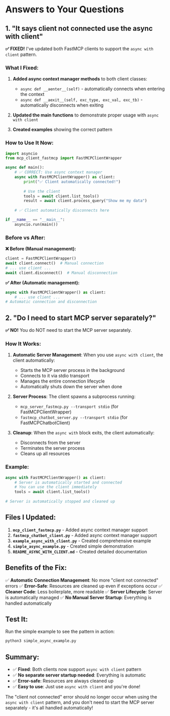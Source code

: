 # Answers to Your Questions

## 1. "It says client not connected use the async with client"

**✅ FIXED!** I've updated both FastMCP clients to support the `async with client` pattern.

### What I Fixed:

1. **Added async context manager methods** to both client classes:
   - `async def __aenter__(self)` - automatically connects when entering the context
   - `async def __aexit__(self, exc_type, exc_val, exc_tb)` - automatically disconnects when exiting

2. **Updated the main functions** to demonstrate proper usage with `async with client`

3. **Created examples** showing the correct pattern

### How to Use It Now:

```python
import asyncio
from mcp_client_fastmcp import FastMCPClientWrapper

async def main():
    # ✅ CORRECT: Use async context manager
    async with FastMCPClientWrapper() as client:
        print("✅ Client automatically connected!")
        
        # Use the client
        tools = await client.list_tools()
        result = await client.process_query("Show me my data")
        
    # ✅ Client automatically disconnects here

if __name__ == "__main__":
    asyncio.run(main())
```

### Before vs After:

**❌ Before (Manual management):**
```python
client = FastMCPClientWrapper()
await client.connect()  # Manual connection
# ... use client ...
await client.disconnect()  # Manual disconnection
```

**✅ After (Automatic management):**
```python
async with FastMCPClientWrapper() as client:
    # ... use client ...
# Automatic connection and disconnection
```

## 2. "Do I need to start MCP server separately?"

**✅ NO!** You do NOT need to start the MCP server separately.

### How It Works:

1. **Automatic Server Management**: When you use `async with client`, the client automatically:
   - Starts the MCP server process in the background
   - Connects to it via stdio transport
   - Manages the entire connection lifecycle
   - Automatically shuts down the server when done

2. **Server Process**: The client spawns a subprocess running:
   - `mcp_server_fastmcp.py --transport stdio` (for FastMCPClientWrapper)
   - `fastmcp_chatbot_server.py --transport stdio` (for FastMCPChatbotClient)

3. **Cleanup**: When the `async with` block exits, the client automatically:
   - Disconnects from the server
   - Terminates the server process
   - Cleans up all resources

### Example:

```python
async with FastMCPClientWrapper() as client:
    # Server is automatically started and connected
    # You can use the client immediately
    tools = await client.list_tools()
    
# Server is automatically stopped and cleaned up
```

## Files I Updated:

1. **`mcp_client_fastmcp.py`** - Added async context manager support
2. **`fastmcp_chatbot_client.py`** - Added async context manager support
3. **`example_async_with_client.py`** - Created comprehensive example
4. **`simple_async_example.py`** - Created simple demonstration
5. **`README_ASYNC_WITH_CLIENT.md`** - Created detailed documentation

## Benefits of the Fix:

✅ **Automatic Connection Management**: No more "client not connected" errors
✅ **Error-Safe**: Resources are cleaned up even if exceptions occur
✅ **Cleaner Code**: Less boilerplate, more readable
✅ **Server Lifecycle**: Server is automatically managed
✅ **No Manual Server Startup**: Everything is handled automatically

## Test It:

Run the simple example to see the pattern in action:
```bash
python3 simple_async_example.py
```

## Summary:

- ✅ **Fixed**: Both clients now support `async with client` pattern
- ✅ **No separate server startup needed**: Everything is automatic
- ✅ **Error-safe**: Resources are always cleaned up
- ✅ **Easy to use**: Just use `async with client` and you're done!

The "client not connected" error should no longer occur when using the `async with client` pattern, and you don't need to start the MCP server separately - it's all handled automatically!